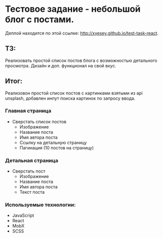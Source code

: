 # Тестовое задание - небольшой блог с постами.

Деплой находится по этой ссылке: http://xyesey.github.io/test-task-react.

## ТЗ:
Реализовать простой список постов блога с возможностью детального просмотра. Дизайн и доп. функционал на свой вкус.

## Итог:
Реализовон простой список постов с картинками взятыми из api unsplash, добавлен инпут поиска картинок по запросу ввода.

### Главная страница
- Сверстать список постов
    - Изображение
    - Название поста
    - Имя автора поста
    - Ссылку на детальную страницу
    - Пагинация (10 постов на страницу)  

### Детальная страница
- Сверстать пост
    - Изображение
    - Название поста
    - Имя автора поста
    - Текст поста

### **Используемые технологии:**

- JavaScript
- React
- MobX
- SCSS
